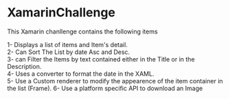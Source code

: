 # XamarinChallenge

This Xamarin chanllenge contains the following items

1- Displays a list of items and Item's detail.  
2- Can Sort The List by date Asc and Desc.   
3- can Filter the Items by text contained either in the Title or in the Description.   
4- Uses a converter to format the date in the XAML.   
5- Use a Custom renderer to modify the appearence of the item container in the list (Frame).
6- Use a platform specific API to download an Image
